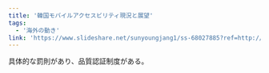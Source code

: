 ```yaml
---
title: '韓国モバイルアクセスビリティ現況と展望'
tags:
  - '海外の動き'
link: 'https://www.slideshare.net/sunyoungjang1/ss-68027885?ref=http://sssslide.com/www.slideshare.net/sunyoungjang1/ss-68027885'
---
```


 具体的な罰則があり、品質認証制度がある。